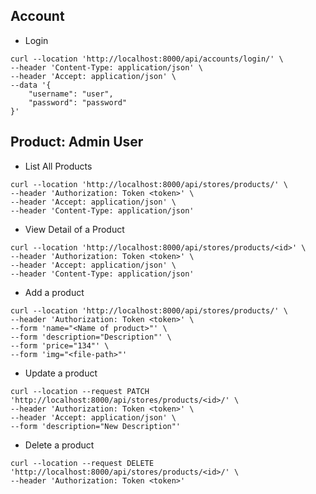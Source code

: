 ## Account

- Login
```curl
curl --location 'http://localhost:8000/api/accounts/login/' \
--header 'Content-Type: application/json' \
--header 'Accept: application/json' \
--data '{
    "username": "user",
    "password": "password"
}'
```

## Product: Admin User
- List All Products
```curl
curl --location 'http://localhost:8000/api/stores/products/' \
--header 'Authorization: Token <token>' \
--header 'Accept: application/json' \
--header 'Content-Type: application/json'
```

- View Detail of a Product
```curl
curl --location 'http://localhost:8000/api/stores/products/<id>' \
--header 'Authorization: Token <token>' \
--header 'Accept: application/json' \
--header 'Content-Type: application/json'
```

- Add a product
```curl
curl --location 'http://localhost:8000/api/stores/products/' \
--header 'Authorization: Token <token>' \
--form 'name="<Name of product>"' \
--form 'description="Description"' \
--form 'price="134"' \
--form 'img="<file-path>"'
```

- Update a product
```curl
curl --location --request PATCH 'http://localhost:8000/api/stores/products/<id>/' \
--header 'Authorization: Token <token>' \
--header 'Accept: application/json' \
--form 'description="New Description"'
```

- Delete a product
```curl
curl --location --request DELETE 'http://localhost:8000/api/stores/products/<id>/' \
--header 'Authorization: Token <token>'
```

